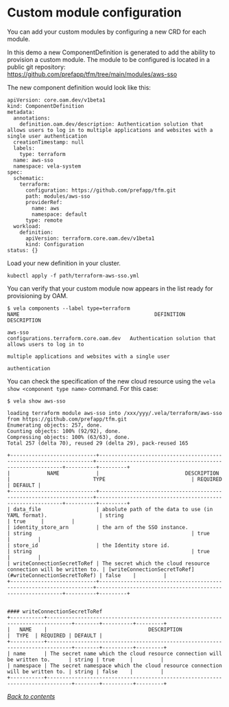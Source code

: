 # Custom module configuration

You can add your custom modules by configuring a new CRD for each module.

In this demo a new ComponentDefinition is generated to add the ability to provision a custom module. The module to be configured is located in a public git repository: https://github.com/prefapp/tfm/tree/main/modules/aws-sso

The new component definition would look like this:

```
apiVersion: core.oam.dev/v1beta1
kind: ComponentDefinition
metadata:
  annotations:
    definition.oam.dev/description: Authentication solution that allows users to log in to multiple applications and websites with a single user authentication
  creationTimestamp: null
  labels:
    type: terraform
  name: aws-sso
  namespace: vela-system
spec:
  schematic:
    terraform:
      configuration: https://github.com/prefapp/tfm.git
      path: modules/aws-sso
      providerRef:
        name: aws
        namespace: default
      type: remote
  workload:
    definition:
      apiVersion: terraform.core.oam.dev/v1beta1
      kind: Configuration
status: {}
```

Load your new definition in your cluster.

```
kubectl apply -f path/terraform-aws-sso.yml
```

You can verify that your custom module now appears in the list ready for provisioning by OAM.

```
$ vela components --label type=terraform
NAME                                            DEFINITION                              DESCRIPTION

aws-sso                                         configurations.terraform.core.oam.dev   Authentication solution that allows users to log in to
                                                                                        multiple applications and websites with a single user
                                                                                        authentication
```

You can check the specification of the new cloud resource using the ``vela show <component type name>`` command. For this case: 

```
$ vela show aws-sso

loading terraform module aws-sso into /xxx/yyy/.vela/terraform/aws-sso from https://github.com/prefapp/tfm.git
Enumerating objects: 257, done.
Counting objects: 100% (92/92), done.
Compressing objects: 100% (63/63), done.
Total 257 (delta 70), reused 29 (delta 29), pack-reused 165

+----------------------------+--------------------------------------------------------------------+-----------------------------------------------------------+----------+---------+
|            NAME            |                            DESCRIPTION                             |                           TYPE                            | REQUIRED | DEFAULT |
+----------------------------+--------------------------------------------------------------------+-----------------------------------------------------------+----------+---------+
| data_file                  | absolute path of the data to use (in YAML format).                 | string                                                    | true     |         |
| identity_store_arn         | the arn of the SSO instance.                                       | string                                                    | true     |         |
| store_id                   | the Identity store id.                                             | string                                                    | true     |         |
| writeConnectionSecretToRef | The secret which the cloud resource connection will be written to. | [writeConnectionSecretToRef](#writeConnectionSecretToRef) | false    |         |
+----------------------------+--------------------------------------------------------------------+-----------------------------------------------------------+----------+---------+


#### writeConnectionSecretToRef
+-----------+------------------------------------------------------------------------------+--------+----------+---------+
|   NAME    |                                 DESCRIPTION                                  |  TYPE  | REQUIRED | DEFAULT |
+-----------+------------------------------------------------------------------------------+--------+----------+---------+
| name      | The secret name which the cloud resource connection will be written to.      | string | true     |         |
| namespace | The secret namespace which the cloud resource connection will be written to. | string | false    |         |
+-----------+------------------------------------------------------------------------------+--------+----------+---------+
```

*[Back to contents](../README.md)*